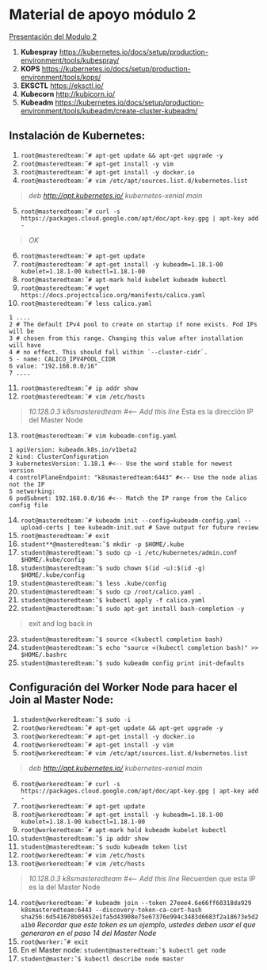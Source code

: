 # Material de apoyo módulo 2

[Presentación del Modulo 2](https://1drv.ms/p/s!AoX_zvfKf0RXj8l5P9etkYLRmJ4pdw?e=TWX49g "Presentación")

1. **Kubespray** https://kubernetes.io/docs/setup/production-environment/tools/kubespray/ 
2. **KOPS** https://kubernetes.io/docs/setup/production-environment/tools/kops/ 
3. **EKSCTL** https://eksctl.io/ 
4. **Kubecorn** http://kubicorn.io/ 
5. **Kubeadm** https://kubernetes.io/docs/setup/production-environment/tools/kubeadm/create-cluster-kubeadm/ 


## Instalación de Kubernetes: 

1. ```root@masteredteam:˜# apt-get update && apt-get upgrade -y```
2. ```root@masteredteam:˜# apt-get install -y vim```
3. ```root@masteredteam:˜# apt-get install -y docker.io```
4. ```root@masteredteam:˜# vim /etc/apt/sources.list.d/kubernetes.list```
> *deb http://apt.kubernetes.io/ kubernetes-xenial main*
5. ```root@masteredteam:˜# curl -s https://packages.cloud.google.com/apt/doc/apt-key.gpg | apt-key add - ```
> *OK*
6. ```root@masteredteam:˜# apt-get update```
7. ```root@masteredteam:˜# apt-get install -y kubeadm=1.18.1-00 kubelet=1.18.1-00 kubectl=1.18.1-00```
8. ```root@masteredteam:˜# apt-mark hold kubelet kubeadm kubectl```
9. ```root@masteredteam:˜# wget https://docs.projectcalico.org/manifests/calico.yaml```
10. ```root@masteredteam:˜# less calico.yaml```
```
1 ....
2 # The default IPv4 pool to create on startup if none exists. Pod IPs will be
3 # chosen from this range. Changing this value after installation will have
4 # no effect. This should fall within `--cluster-cidr`.
5 - name: CALICO_IPV4POOL_CIDR
6 value: "192.168.0.0/16"
7 ....
```
11. ```root@masteredteam:˜# ip addr show```
12. ```root@masteredteam:˜# vim /etc/hosts```
> *10.128.0.3 k8smasteredteam #<-- Add this line* Esta es la dirección IP del Master Node
13. ```root@masteredteam:˜# vim kubeadm-config.yaml```
```
1 apiVersion: kubeadm.k8s.io/v1beta2
2 kind: ClusterConfiguration
3 kubernetesVersion: 1.18.1 #<-- Use the word stable for newest version
4 controlPlaneEndpoint: "k8smasteredteam:6443" #<-- Use the node alias not the IP
5 networking:
6 podSubnet: 192.168.0.0/16 #<-- Match the IP range from the Calico config file
```
14. ```root@masteredteam:˜# kubeadm init --config=kubeadm-config.yaml --upload-certs | tee kubeadm-init.out # Save output for future review```
15. ```root@masteredteam:˜# exit```
16. ```student**@masteredteam:˜$ mkdir -p $HOME/.kube```
17. ```student@masteredteam:˜$ sudo cp -i /etc/kubernetes/admin.conf $HOME/.kube/config```
18. ```student@masteredteam:˜$ sudo chown $(id -u):$(id -g) $HOME/.kube/config```
19. ```student@masteredteam:˜$ less .kube/config```
20. ```student@masteredteam:˜$ sudo cp /root/calico.yaml .```
21. ```student@masteredteam:˜$ kubectl apply -f calico.yaml```
22. ```student@masteredteam:˜$ sudo apt-get install bash-completion -y```
> exit and log back in
23. ```student@masteredteam:˜$ source <(kubectl completion bash)```
24. ```student@masteredteam:˜$ echo "source <(kubectl completion bash)" >> $HOME/.bashrc```
25. ```student@masteredteam:˜$ sudo kubeadm config print init-defaults```

## Configuración del Worker Node para hacer el Join al Master Node: 

1. ```student@workeredteam:˜$ sudo -i```
2. ```root@workeredteam:˜# apt-get update && apt-get upgrade -y```
3. ```root@workeredteam:˜# apt-get install -y docker.io```
4. ```root@workeredteam:˜# apt-get install -y vim```
5. ```root@workeredteam:˜# vim /etc/apt/sources.list.d/kubernetes.list```
> *deb http://apt.kubernetes.io/ kubernetes-xenial main*
6. ```root@workeredteam:˜# curl -s https://packages.cloud.google.com/apt/doc/apt-key.gpg | apt-key add -```
7. ```root@workeredteam:˜# apt-get update```
8. ```root@workeredteam:˜# apt-get install -y kubeadm=1.18.1-00 kubelet=1.18.1-00 kubectl=1.18.1-00```
9. ```root@workeredteam:˜# apt-mark hold kubeadm kubelet kubectl```
10. ```student@masteredteam:˜$ ip addr show```
11. ```student@masteredteam:˜$ sudo kubeadm token list```
12. ```root@workeredteam:˜# vim /etc/hosts```
13. ```root@workeredteam:˜# vim /etc/hosts```
> *10.128.0.3 k8smasteredteam #<-- Add this line* Recuerden que esta IP es la del Master Node
14. ```root@workeredteam:˜# kubeadm join --token 27eee4.6e66ff60318da929 k8smasteredteam:6443 --discovery-token-ca-cert-hash sha256:6d541678b05652e1fa5d43908e75e67376e994c3483d6683f2a18673e5d2a1b0``` *Recordar que este token es un ejemplo, ustedes deben usar el que generaron en el paso 14 del Master Node*
15. ```root@worker:˜# exit```
16. En el Master node: ```student@masteredteam:˜$ kubectl get node```
17. ```student@master:˜$ kubectl describe node master```
